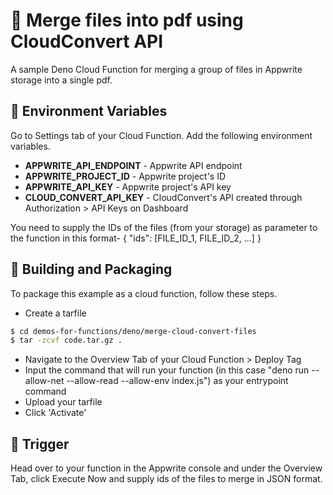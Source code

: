 # 📧 Merge files into pdf using CloudConvert API

A sample Deno Cloud Function for merging a group of files in Appwrite storage into a single pdf.

## 📝 Environment Variables

Go to Settings tab of your Cloud Function. Add the following environment variables.

- **APPWRITE_API_ENDPOINT** - Appwrite API endpoint
- **APPWRITE_PROJECT_ID** - Appwrite project's ID
- **APPWRITE_API_KEY** - Appwrite project's API key
- **CLOUD_CONVERT_API_KEY** - CloudConvert's API created through Authorization > API Keys on Dashboard

You need to supply the IDs of the files (from your storage) as parameter to the function in this format- { "ids": [FILE_ID_1, FILE_ID_2, ...] }

## 🚀 Building and Packaging

To package this example as a cloud function, follow these steps.

- Create a tarfile

```bash
$ cd demos-for-functions/deno/merge-cloud-convert-files
$ tar -zcvf code.tar.gz .
```

- Navigate to the Overview Tab of your Cloud Function > Deploy Tag
- Input the command that will run your function (in this case "deno run --allow-net --allow-read --allow-env index.js") as your entrypoint command
- Upload your tarfile
- Click 'Activate'

## 🎯 Trigger

Head over to your function in the Appwrite console and under the Overview Tab, click Execute Now and supply ids of the files to merge in JSON format.
